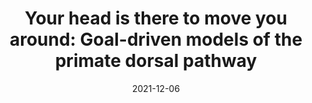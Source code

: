 ---
title: "Your head is there to move you around: Goal-driven models of the primate dorsal pathway"
collection: publications
permalink: /publication/2021-12-06-dorsal_hd_monkey
date: 2021-12-06
venue: 'Advances in Neural Information Processing Systems'
paperurl: 'https://proceedings.neurips.cc/paper/2021/hash/f1676935f9304b97d59b0738289d2e22-Abstract.html'
citation: 'Mineault, P., Bakhtiari, S., Richards, B., &amp; Pack, C. (2021). Your head is there to move you around: Goal-driven models of the primate dorsal pathway. Advances in Neural Information Processing Systems, 34, 28757-28771.'
---